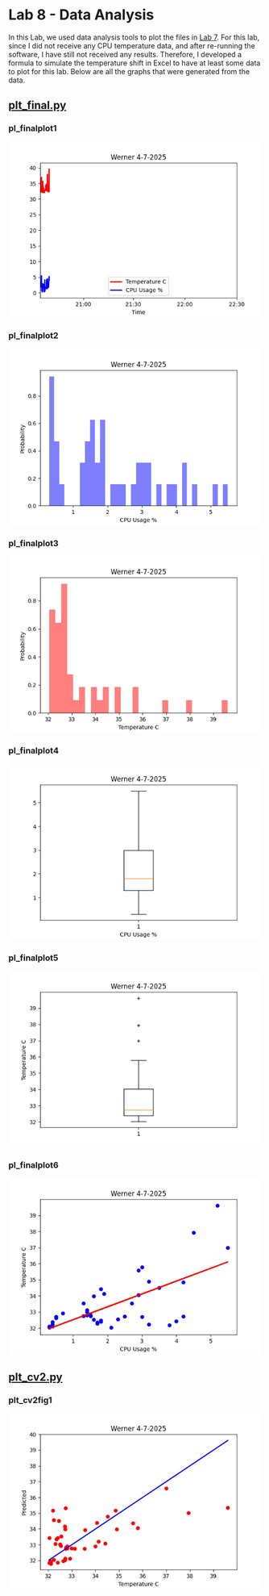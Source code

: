 # Lab 8 - Data Analysis
In this Lab, we used data analysis tools to plot the files in [Lab 7](lab7). For this lab, since I did not receive any CPU temperature data, and after re-running the software, I have still not received any results.
Therefore, I developed a formula to simulate the temperature shift in Excel to have at least some data to plot for this lab. Below are all the graphs that were generated from the data.

## [plt_final.py](plt_final.py)

### pl_finalplot1
![pl_finalplot1](pl_finalplot1.png)

### pl_finalplot2
![pl_finalplot2](pl_finalplot2.png)

### pl_finalplot3
![pl_finalplot3](pl_finalplot3.png)

### pl_finalplot4
![pl_finalplot4](pl_finalplot4.png)

### pl_finalplot5
![pl_finalplot5](pl_finalplot5.png)

### pl_finalplot6
![pl_finalplot6](pl_finalplot6.png)

## [plt_cv2.py](plt_cv2.py)

### plt_cv2fig1
![plt_cv2fig1.png](plt_cv2fig1.png)


